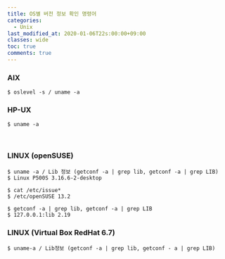 ```yaml
---
title: OS별 버전 정보 확인 명령어
categories:
  - Unix
last_modified_at: 2020-01-06T22s:00:00+09:00
classes: wide
toc: true
comments: true
---
```

### AIX
```smalltalk
$ oslevel -s / uname -a
```

### HP-UX
```smalltalk
$ uname -a
```
​
### LINUX (openSUSE)
```smalltalk
$ uname -a / Lib 정보 (getconf -a | grep lib, getconf -a | grep LIB)
$ Linux P500S 3.16.6-2-desktop

$ cat /etc/issue*
$ /etc/openSUSE 13.2

$ getconf -a | grep lib, getconf -a | grep LIB
$ 127.0.0.1:lib 2.19
```

### LINUX (Virtual Box RedHat 6.7)
```smalltalk
$ uname-a / Lib정보 (getconf -a | grep lib, getconf - a | grep LIB)
```

​
